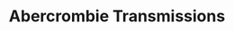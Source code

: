 ---
title: "Abercrombie Transmissions"
url: /douglasville/abercrombie-transmissions/
shop: Autowerkstatt
---